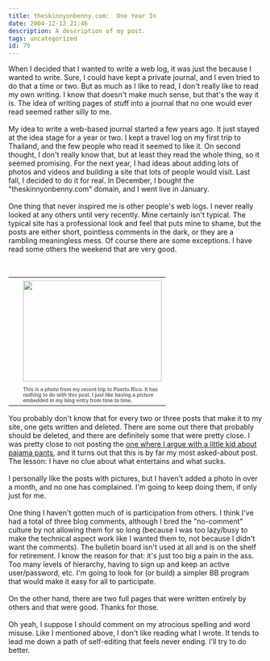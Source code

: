 ```yaml
---
title: theskinnyonbenny.com:  One Year In
date: 2004-12-12 21:46
description: A description of my post.
tags: uncategorized
id: 79
---
```

When I decided that I wanted to write a web log, it was just the because I wanted to write.  Sure, I could have kept a private journal, and I even tried to do that a time or two.  But as much as I like to read, I don't really like to read my own writing.  I know that doesn't make much sense, but that's the way it is.  The idea of writing pages of stuff into a journal that no one would ever read seemed rather silly to me.<br />
<br />
My idea to write a web-based journal started a few years ago.  It just stayed at the idea stage for a year or two.  I kept a travel log on my first trip to Thailand, and the few people who read it seemed to like it.  On second thought, I don't really know that, but at least they read the whole thing, so it seemed promising.  For the next year, I had ideas about adding lots of photos and videos and building a site that lots of people would visit.  Last fall, I decided to do it for real.  In December, I bought the "theskinnyonbenny.com" domain, and I went live in January.
<span class="spanEndPreview">&nbsp;</span><br /><br />One thing that never inspired me is other people's web logs.  I never really looked at any others until very recently.  Mine certainly isn't typical.  The typical site has a professional look and feel that puts mine to shame, but the posts are either short, pointless comments in the dark, or they are a rambling meaningless mess.  Of course there are some exceptions.  I have read some others the weekend that are very good.  <br />
<br />
<table cellpadding=0 cellspacing=0 border=0 align=right><tr><td width=5 rowspan=2><spacer type=block width=5 height=1></td><td width=275><img src="/img/sanjuan.jpg" height=200 width=275 aborder=0 vspace=4></td></tr><tr><td width=275><font face="verdana, arial, geneva" size=1 color=#666666><b>This is a photo from my recent trip to Puerto Rico.  It has nothing to do with this post.  I just like having a picture embedded in my blog entry from time to time.</b></font></td></tr></table><br />
<br />
You probably don't know that for every two or three posts that make it to my site, one gets written and deleted.  There are some out there that probably should be deleted, and there are definitely some that were pretty close.  I was pretty close to not posting the <a href="http://www.theskinnyonbenny.com/blog/archives/00000062.php" class="mainbox">one where I argue with a little kid about pajama pants</a>, and it turns out that this is by far my most asked-about post.  The lesson:  I have no clue about what entertains and what sucks.<br />
<br />
I personally like the posts with pictures, but I haven't added a photo in over a month, and no one has complained.  I'm going to keep doing them, if only just for me.<br />
<br />
One thing I haven't gotten much of is participation from others.  I think I've had a total of three blog comments, although I bred the "no-comment" culture by not allowing them for so long (because I was too lazy/busy to make the technical aspect work like I wanted them to, not because I didn't want the comments).  The bulletin board isn't used at all and is on the shelf for retirement.  I know the reason for that:  it's just too big a pain in the ass.  Too many levels of hierarchy, having to sign up and keep an active user/password, etc.  I'm going to look for (or build) a simpler BB program that would make it easy for all to participate.<br />
<br />
On the other hand, there are two full pages that were written entirely by others and that were good.  Thanks for those.<br />
<br />
Oh yeah, I suppose I should comment on my atrocious spelling and word misuse.  Like I mentioned above, I don't like reading what I wrote.  It tends to lead me down a path of self-editing that feels never ending.  I'll try to do better.
